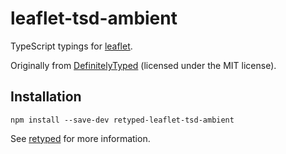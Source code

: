 # leaflet-tsd-ambient

TypeScript typings for [leaflet](https://github.com/Leaflet/Leaflet).

Originally from [DefinitelyTyped](https://github.com/DefinitelyTyped/DefinitelyTyped) (licensed under the MIT license).

## Installation

```
npm install --save-dev retyped-leaflet-tsd-ambient
```

See [retyped](https://github.com/retyped/retyped) for more information.